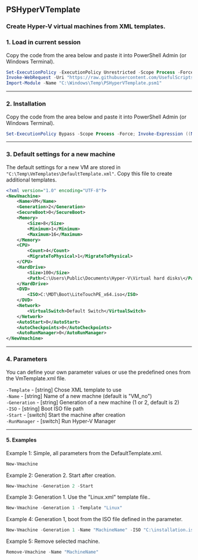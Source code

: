 ## PSHyperVTemplate

### Create Hyper-V virtual machines from XML templates.

### 1. Load in current session

Copy the code from the area below and paste it into PowerShell Admin (or Windows Terminal).

```powershell
Set-ExecutionPolicy -ExecutionPolicy Unrestricted -Scope Process -Force
Invoke-WebRequest -Uri "https://raw.githubusercontent.com/UsefulScripts01/PsModules/main/PSHyperVTemplate.psm1" -OutFile "C:\Windows\Temp\PSHyperVTemplate.psm1"
Import-Module -Name "C:\Windows\Temp\PSHyperVTemplate.psm1"
```

<hr>

### 2. Installation

Copy the code from the area below and paste it into PowerShell Admin (or Windows Terminal).

```powershell
Set-ExecutionPolicy Bypass -Scope Process -Force; Invoke-Expression ((New-Object System.Net.WebClient).DownloadString('https://raw.githubusercontent.com/UsefulScripts01/PSHyperVTemplate/main/InstallModule.ps1'))
```

<hr>

### 3. Default settings for a new machine

The default settings for a new VM are stored in `"C:\Temp\VmTemplates\DefaultTemplate.xml"`. Copy this file to create additional templates.

```xml
<?xml version="1.0" encoding="UTF-8"?>
<NewVmachine>
    <Name>VM</Name>
    <Generation>2</Generation>
    <SecureBoot>0</SecureBoot>
    <Memory>
        <Size>8</Size>
        <Minimum>1</Minimum>
        <Maximum>16</Maximum>
    </Memory>
    <CPU>
        <Count>4</Count>
        <MigrateToPhysical>1</MigrateToPhysical>
    </CPU>
    <HardDrive>
        <Size>100</Size>
        <Path>C:\Users\Public\Documents\Hyper-V\Virtual hard disks\</Path>
    </HardDrive>
    <DVD>
        <ISO>C:\MDT\Boot\LiteTouchPE_x64.iso</ISO>
    </DVD>
    <Network>
        <VirtualSwitch>Default Switch</VirtualSwitch>
    </Network>
    <AutoStart>0</AutoStart>
    <AutoCheckpoints>0</AutoCheckpoints>
    <AutoRunManager>0</AutoRunManager>
</NewVmachine>
```

<hr>

### 4. Parameters

You can define your own parameter values or use the predefined ones from the VmTemplate.xml file.

`-Template` - [string] Chose XML template to use \
`-Name` - [string] Name of a new machne (default is "VM_no") \
`-Generation` - [string] Generation of a new machine (1 or 2, default is 2) \
`-ISO` - [string] Boot ISO file path \
`-Start` - [switch] Start the machine after creation \
`-RunManager` - [switch] Run Hyper-V Manager

<hr>

#### 5. Examples

Example 1: Simple, all parameters from the DefaultTemplate.xml.
```powershell
New-Vmachine
```
Example 2: Generation 2. Start after creation.
```powershell
New-Vmachine -Generation 2 -Start
```
Example 3: Generation 1. Use the "Linux.xml" template file..
```powershell
New-Vmachine -Generation 1 -Template "Linux"
```
Example 4: Generation 1, boot from the ISO file defined in the parameter.
```powershell
New-Vmachine -Generation 1 -Name "MachineName" -ISO "C:\installation.iso"
```
Example 5: Remove selected machine.
```powershell
Remove-Vmachine -Name "MachineName"
```
